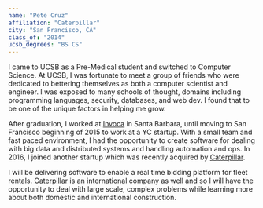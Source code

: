 ```yaml
---
name: "Pete Cruz"
affiliation: "Caterpillar"
city: "San Francisco, CA"
class_of: "2014"
ucsb_degrees: "BS CS"
---
```


I came to UCSB as a Pre-Medical student and switched to Computer Science. At UCSB, I was fortunate to meet a group of friends who were dedicated to bettering themselves as both a computer scientist and engineer. I was exposed to many schools of thought, domains including programming languages, security, databases, and web dev. I found that to be one of the unique factors in helping me grow.

After graduation, I worked at [Invoca](https://www.invoca.com/) in Santa Barbara, until moving to San Francisco beginning of 2015 to work at a YC startup. With a small team and fast paced environment, I had the opportunity to create software for dealing with big data and distributed systems and handling automation and ops. In 2016, I joined another startup which was recently acquired by [Caterpillar](caterpillar).

I will be delivering software to enable a real time bidding platform for fleet rentals. [Caterpillar](caterpillar) is an international company as well and so I will have the opportunity to deal with large scale, complex problems while learning more about both domestic and international construction.

[caterpillar]: http://www.caterpillar.com/
